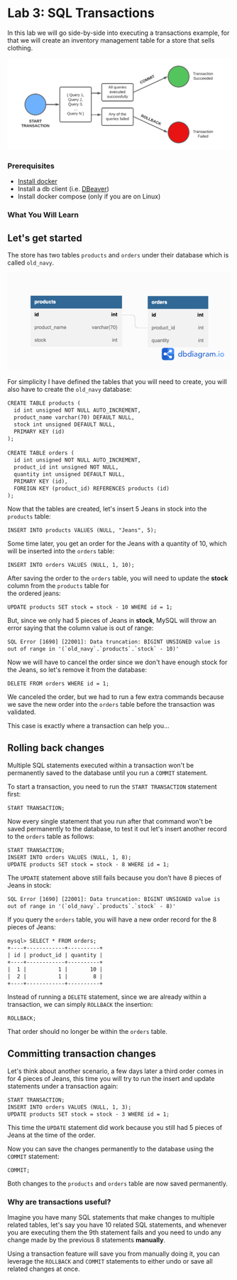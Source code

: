 # Lab 3: SQL Transactions

In this lab we will go side-by-side into executing a transactions example, for that we will create an inventory management
table for a store that sells clothing. 

![Transactions Diagram](documentation_images/transaction_diagram.png)

### Prerequisites
* [Install docker](https://docs.docker.com/engine/install/) 
* Install a db client (i.e. [DBeaver](https://dbeaver.io/download/)) 
* Install docker compose (only if you are on Linux)

### What You Will Learn


## Let's get started

The store has two tables `products` and `orders` under their database which is called `old_navy`.

![Lab 3 Diagram](documentation_images/lab3_diagram.png)

For simplicity I have defined the tables that you will need to create, you will also have to create the `old_navy` database:

```
CREATE TABLE products (
  id int unsigned NOT NULL AUTO_INCREMENT,
  product_name varchar(70) DEFAULT NULL,
  stock int unsigned DEFAULT NULL,
  PRIMARY KEY (id)
);

CREATE TABLE orders (
  id int unsigned NOT NULL AUTO_INCREMENT,
  product_id int unsigned NOT NULL,
  quantity int unsigned DEFAULT NULL,
  PRIMARY KEY (id),
  FOREIGN KEY (product_id) REFERENCES products (id)
);
```

Now that the tables are created,  let's insert 5 Jeans in stock into the `products` table:

```
INSERT INTO products VALUES (NULL, "Jeans", 5);
```

Some time later, you get an order for the Jeans with a quantity of 10, which will be inserted into the `orders` table: 

```
INSERT INTO orders VALUES (NULL, 1, 10);
```

After saving the order to the `orders` table, you will need to update the **stock** column from the `products` table for  
the ordered jeans: 

```
UPDATE products SET stock = stock - 10 WHERE id = 1;
```

But, since we only had 5 pieces of Jeans in **stock**, MySQL will throw an error saying that the column value is 
out of range: 

```
SQL Error [1690] [22001]: Data truncation: BIGINT UNSIGNED value is out of range in '(`old_navy`.`products`.`stock` - 10)'
```

Now we will have to cancel the order since we don't have enough stock for the Jeans, so let's remove it from the database: 

```
DELETE FROM orders WHERE id = 1;
```

We canceled the order, but we had to run a few extra commands because we save the new order into the `orders` table before 
the transaction was validated. 

This case is exactly where a transaction can help you...

## Rolling back changes

Multiple SQL statements executed within a transaction won't be permanently saved to the database until you run 
a `COMMIT` statement. 

To start a transaction, you need to run the `START TRANSACTION` statement first: 

```
START TRANSACTION; 
```

Now every single statement that you run after that command won't be saved permanently to the database, to test it out
let's insert another record to the `orders` table as follows: 

```
START TRANSACTION;
INSERT INTO orders VALUES (NULL, 1, 8);
UPDATE products SET stock = stock - 8 WHERE id = 1;
```

The `UPDATE` statement above still fails because you don’t have 8 pieces of Jeans in stock:

```
SQL Error [1690] [22001]: Data truncation: BIGINT UNSIGNED value is out of range in '(`old_navy`.`products`.`stock` - 8)'
```

If you query the `orders` table, you will have a new order record for the 8 pieces of Jeans: 

```
mysql> SELECT * FROM orders;
+----+------------+----------+
| id | product_id | quantity |
+----+------------+----------+
|  1 |          1 |       10 |
|  2 |          1 |        8 |
+----+------------+----------+

```

Instead of running a `DELETE` statement, since we are already within a transaction, we can simply `ROLLBACK` the insertion: 

```
ROLLBACK; 
```

That order should no longer be within the `orders` table. 


## Committing transaction changes

Let's think about another scenario, a few days later a third order comes in for 4 pieces of Jeans, this time you will try
to run the insert and update statements under a transaction again: 

```
START TRANSACTION;
INSERT INTO orders VALUES (NULL, 1, 3);
UPDATE products SET stock = stock - 3 WHERE id = 1;
```

This time the `UPDATE` statement did work because you still had 5 pieces of Jeans at the time of the order. 

Now you can save the changes permanently to the database using the `COMMIT` statement: 

```
COMMIT; 
```

Both changes to the `products` and `orders` table are now saved permanently. 



### Why are transactions useful? 

Imagine you have many SQL statements that make changes to multiple related tables, let's say you have 10 
related SQL statements, and whenever you are executing them the 9th statement fails and you need to undo any change made
by the previous 8 statements **manually**.

Using a transaction feature will save you from manually doing it, you can leverage the `ROLLBACK` and `COMMIT` statements to 
either undo or save all related changes at once. 